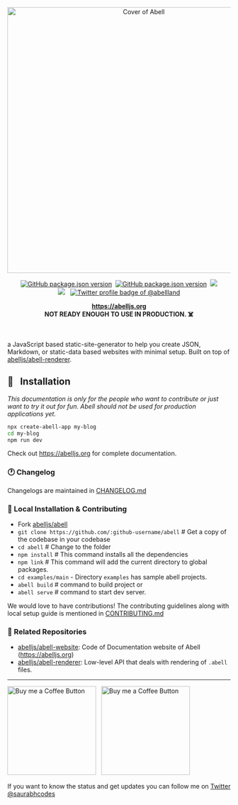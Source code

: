 <p align="center"> <img width="600" alt="Cover of Abell" src="https://res.cloudinary.com/saurabhdaware/image/upload/v1588851941/abell/githubhead.png" /> </p>

<p align="center"><a href="https://npmjs.org/package/abell"><img alt="GitHub package.json version" src="https://img.shields.io/github/package-json/v/abelljs/abell/main?style=for-the-badge&labelColor=black&logo=npm&label=abell&color=darkred"></a> &nbsp;<a href="https://npmjs.org/package/abell-renderer"><img alt="GitHub package.json version" src="https://img.shields.io/github/package-json/v/abelljs/abell-renderer/main?style=for-the-badge&labelColor=black&logo=npm&label=abell%20renderer&color=darkred"></a> &nbsp;<a href="https://github.com/abelljs/abell/graphs/contributors"><img src="https://img.shields.io/github/contributors/abelljs/abell?style=for-the-badge&labelColor=black&logo=github&color=222222"></a> <br/><a href="https://join.slack.com/t/abellland/shared_invite/zt-ebklbe8h-FhRgHxNbuO_hvFDf~nZtGQ"><img src="https://img.shields.io/badge/slack-join%20channel-4A154B?style=for-the-badge&logo=slack&logoColor=pink&labelColor=black"/></a> &nbsp; <a href="https://twitter.com/abellland"><img alt="Twitter profile badge of @abellland" src="https://img.shields.io/badge/follow-@AbellLand-1DA1F2?style=for-the-badge&logo=twitter&logoColor=1DA1F2&labelColor=black"/></a> </p>

<p align="center">
  <b><a href="https://abelljs.org">https://abelljs.org</a></b><br/>
  <b>NOT READY ENOUGH TO USE IN PRODUCTION. ☠️</b>
</p>
<br/>
<p align="left">
  a JavaScript based static-site-generator to help you create JSON, Markdown, or static-data based websites with minimal setup. Built on top of <a href="https://github.com/abelljs/abell-renderer">abelljs/abell-renderer</a>.
</p>

## 📖 &nbsp; Installation

_This documentation is only for the people who want to contribute or just want to try it out for fun. Abell should not be used for production applications yet._

```sh
npx create-abell-app my-blog
cd my-blog
npm run dev
```

Check out https://abelljs.org for complete documentation.

### 🕐 Changelog

Changelogs are maintained in [CHANGELOG.md](CHANGELOG.md)

### 🤗 Local Installation & Contributing

- Fork [abelljs/abell](https://github.com/abelljs/abell)
- `git clone https://github.com/:github-username/abell` # Get a copy of the codebase in your codebase
- `cd abell` # Change to the folder
- `npm install` # This command installs all the dependencies
- `npm link` # This command will add the current directory to global packages.
- `cd examples/main` - Directory `examples` has sample abell projects.
- `abell build` # command to build project or
- `abell serve` # command to start dev server.

We would love to have contributions! The contributing guidelines along with local setup guide is mentioned in [CONTRIBUTING.md](CONTRIBUTING.md)

### 💙 Related Repositories

- [abelljs/abell-website](https://github.com/abelljs/abell-website): Code of Documentation website of Abell (https://abelljs.org)
- [abelljs/abell-renderer](https://github.com/abelljs/abell-renderer): Low-level API that deals with rendering of `.abell` files.

---

[<img alt="Buy me a Coffee Button" width=200 src="https://c5.patreon.com/external/logo/become_a_patron_button.png">](https://www.patreon.com/bePatron?u=31891872) &nbsp; [<img alt="Buy me a Coffee Button" width=200 src="https://cdn.buymeacoffee.com/buttons/default-yellow.png">](https://www.buymeacoffee.com/saurabhdaware)

If you want to know the status and get updates you can follow me on [Twitter @saurabhcodes](https://twitter.com/saurabhcodes)
